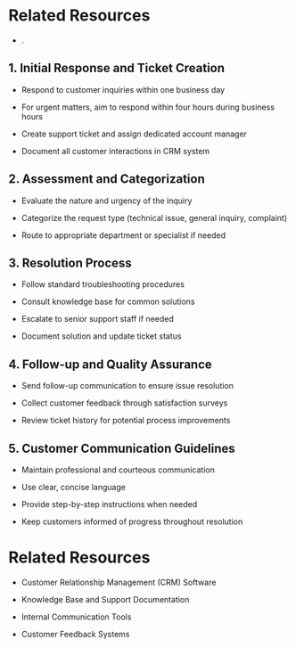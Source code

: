 <!-- Unsupported block type: column_list -->

# Related Resources

- .

<!-- Unsupported block type: unsupported -->



## 1. Initial Response and Ticket Creation

- Respond to customer inquiries within one business day

- For urgent matters, aim to respond within four hours during business hours

- Create support ticket and assign dedicated account manager

- Document all customer interactions in CRM system

## 2. Assessment and Categorization

- Evaluate the nature and urgency of the inquiry

- Categorize the request type (technical issue, general inquiry, complaint)

- Route to appropriate department or specialist if needed

## 3. Resolution Process

- Follow standard troubleshooting procedures

- Consult knowledge base for common solutions

- Escalate to senior support staff if needed

- Document solution and update ticket status

## 4. Follow-up and Quality Assurance

- Send follow-up communication to ensure issue resolution

- Collect customer feedback through satisfaction surveys

- Review ticket history for potential process improvements

## 5. Customer Communication Guidelines

- Maintain professional and courteous communication

- Use clear, concise language

- Provide step-by-step instructions when needed

- Keep customers informed of progress throughout resolution

# Related Resources

- Customer Relationship Management (CRM) Software

- Knowledge Base and Support Documentation

- Internal Communication Tools

- Customer Feedback Systems